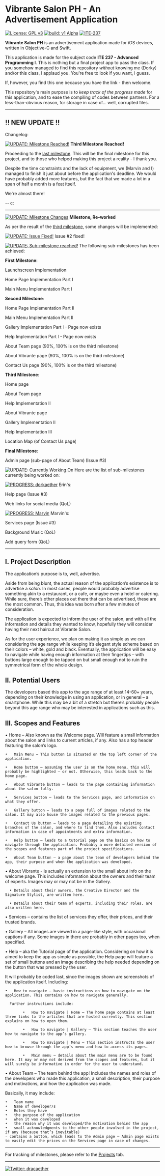 # Vibrante Salon PH - An Advertisement Application

[![License: GPL v3](https://img.shields.io/badge/License-GPLv3-blue.svg)](https://www.gnu.org/licenses/gpl-3.0) [![build: v1 Alpha](https://img.shields.io/badge/build-v0.4.1%20Alpha-brightgreen)](https://github.com/dorkaether/VibranteSalonPHApp/releases/tag/v0.1.7-alpha) [![ITE-237](https://img.shields.io/badge/ITE--237-iOS-%238b9dc3)](https://www.facebook.com/groups/337037380291306/)

**Vibrante Salon PH** is an advertisement application made for iOS devices, written in Objective-C and Swift.

This application is made for the subject code **ITE 237 - Advanced Programming I**. This is nothing but a final project app to pass the class. If you somehow managed to find this repository *without* knowing me (Dorky) and/or this class, I applaud you. You're free to look if you want, I guess.

If, however, you find this one because you have the link - then welcome.

This repository's main purpose is to *keep track of the progress made* for this application, and to ease the compiling of codes between partners. For a less-than-obvious reason, for storage in case of... well, corrupted files.

---

## !! NEW UPDATE !!
Changelog:

[![UPDATE: Milestone Reached!](https://img.shields.io/badge/UPDATE-Milestone%20Reached!-blue)](https://github.com/dorkaether/VibranteSalonPHApp#-new-update-) **Third Milestone Reached!**

Proceeding to the [last milestone](https://github.com/dorkaether/VibranteSalonPHApp/projects/4). This will be the final milestone for this project, and to those who helped making this project a reality - I thank you.

Despite the time constraints and the lack of equipment, we (Marvin and I) managed to finish it just about before the application's deadline. We would have probably added more features, but the fact that we made a lot in a span of half a month is a feat itself. 

We're almost there!

-- c:

---

[![UPDATE: Milestone Changes](https://img.shields.io/badge/UPDATE-Milestone%20Changes-orange)](https://github.com/dorkaether/VibranteSalonPHApp#-new-update-) **Milestone, Re-worked**

As per the result of the [third milestone](https://github.com/dorkaether/VibranteSalonPHApp/projects/3), some changes will be implemented:

[![UPDATE: Issue Fixed!](https://img.shields.io/badge/UPDATE-Issue%20Fixed!-brightgreen)](https://github.com/dorkaether/VibranteSalonPHApp/issues/1) Issue #2 fixed!

[![UPDATE: Sub-milestone reached!](https://img.shields.io/badge/UPDATE-Sub--milestone%20Reached!-blue)](https://github.com/dorkaether/VibranteSalonPHApp/projects/2) The following sub-milestones has been achieved:

**First Milestone**:

Launchscreen Implementation

Home Page Implementation Part I

Main Menu Implementation Part I

**Second Milestone**:

Home Page Implementation Part II

Main Menu Implementation Part II

Gallery Implementation Part I - Page now exists

Help Implementation Part I - Page now exists

About Team page (90%, 100% is on the third milestone)

About Vibrante page (90%, 100% is on the third milestone)

Contact Us page (90%, 100% is on the third milestone)

**Third Milestone**:

Home page

About Team page

Help Implementation II

About Vibrante page

Gallery Implementation II

Help Implementation III

Location Map (of Contact Us page)

**Final Milestone**:

Admin page (sub-page of About Team) (Issue #3)



[![UPDATE: Currently Working On](https://img.shields.io/badge/UPDATE-Currently%20Working%20On-red)](https://github.com/dorkaether/VibranteSalonPHApp/projects/2) Here are the list of sub-milestones currently being worked on:

[![PROGRESS: dorkaether](https://img.shields.io/badge/PROGRESS-dorkaether-%23FFD700)](https://github.com/dorkaether/VibranteSalonPHApp/projects/2) Erin's:

Help page (Issue #3)

Web links for social media (QoL)

[![PROGRESS: Marvin](https://img.shields.io/badge/PROGRESS-Marvin-%23C0C0C0)](https://github.com/dorkaether/VibranteSalonPHApp/projects/2) Marvin's:

Services page (Issue #3)

Background Music (QoL)

Add query form (QoL)

---

## I. Project Description

The application’s purpose is to, well, advertise.

Aside from being blunt, the actual reason of the application’s existence is to advertise a *salon*. In most cases, people would probably advertise something akin to a restaurant, or a cafe, or maybe even a hotel or catering. While sure, there’s other places out there that can be advertised, these are the most common. Thus, this idea was born after a few minutes of consideration.

The application is expected to inform the user of the salon, and with all the information and details they wanted to know, hopefully they will consider having their next haircut at Vibrante Salon.

As for the user experience, we plan on making it as simple as we can considering the age range while keeping it’s elegant style scheme based on their colors – white, gold and black. Eventually, the application will be easy to navigate while having enough information at their fingertips – with buttons large enough to be tapped on but small enough not to ruin the symmetrical form of the whole design.

## II. Potential Users

The developers based this app to the age range of at least 14-60+ years, depending on their knowledge in using an application, or in general – a smartphone. While this may be a bit of a stretch but there’s probably people beyond this age range who may be interested in applications such as this.

## III. Scopes and Features

	
•	Home – Also known as the Welcome page. Will feature a small information about the salon and links to current articles, if any. Also has a top header featuring the salon’s logo.
  
    •	Main Menu – This button is situated on the top left corner of the application.

    •	Home button – assuming the user is on the home menu, this will probably be highlighted – or not. Otherwise, this leads back to the home page.

    •	About Vibrante button – leads to the page containing information about the salon fully.

    •	Services button – leads to the Services page, and information on what they offer.

	•	Gallery button – leads to a page full of images related to the salon. It may also house the images related to the previous pages.

	•	Contact Us button – leads to a page detailing the existing branches of the salon, and where to find them. Also includes contact information in case of appointments and extra information.

	•	Help button – leads to a tutorial page on the basics on how to navigate through the application. Probably a more detailed version of the scopes and features part of the project specifications.

	•	About Team button – a page about the team of developers behind the app, their purpose and when the application was developed.

•	About Vibrante - is actually an extension to the small about info on the welcome page. This includes information about the owners and their team of experts. Images may or may not be in the Gallery.

	  •	Details about their owners, the Creative Director and the Signature Stylist, are written here.

	  •	Details about their team of experts, including their roles, are also written here.

•	Services – contains the list of services they offer, their prices, and their trusted brands.

•	 Gallery – All images are viewed in a page-like style, with occasional captions if any. Some images in there are probably in other pages too, when specified.

•	Help – aka the Tutorial page of the application. Considering on how it is aimed to keep the app as simple as possible, the Help page will feature a set of small buttons and an image describing the help needed depending on the button that was pressed by the user. 

It will probably be coded last, since the images shown are screenshots of the application itself. Including:

    •	How to navigate – basic instructions on how to navigate on the application. This contains on how to navigate generally.

      Further instructions include:

	        •	How to navigate | Home – The home page contains at least three links to the articles that are hosted currently. This section explains on how to open them.

	        •	How to navigate | Gallery – This section teaches the user how to navigate to the app’s gallery.
	
	        •	How to navigate | Menu – This section instructs the user how to browse through the app’s menu and how to access its pages.

	        •	Main menu – details about the main menu are to be found here. It may or may not derived from the scopes and features, but it will surely be informative in order for the user to understand.

•	About Team – The team behind the app! Includes the names and roles of the developers who made this application, a small description, their purpose and motivations, and how the application was made.

Basically, it may include:

	•	Team name
	•	Name of developer/s
	•	Roles they have
	•	the purpose of the application
	•	when it was developed
	•	the reason why it was developed/the motivation behind the app
	•	small acknowledgments to the other people involved in the project, if any (because that’s inevitable)
	◦ contains a button, which leads to the Admin page – Admin page exists to easily edit the prices on the Services page in case of changes.
---

For tracking of milestones, please refer to the [Projects](https://github.com/dorkaether/VibranteSalonPHApp/projects) tab.

---

[![Twitter: dracaether](https://img.shields.io/badge/Twitter-dracaether-%2300aced)](https://twitter.com/dracaether) 
